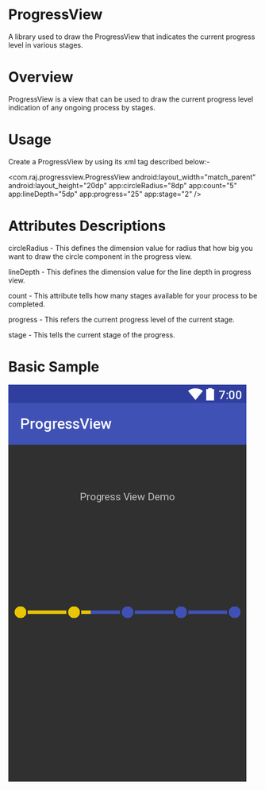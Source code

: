 # ProgressView
A library used to draw the ProgressView that indicates the current progress level in various stages.

# Overview
ProgressView is a view that can be used to draw the current progress level indication of any ongoing process by stages.

# Usage
Create a ProgressView by using its xml tag described below:-

<com.raj.progressview.ProgressView
        android:layout_width="match_parent"
        android:layout_height="20dp"
        app:circleRadius="8dp"
        app:count="5"
        app:lineDepth="5dp"
        app:progress="25"
        app:stage="2" />
     
# Attributes Descriptions
  circleRadius - This defines the dimension value for radius that how big you want to draw the circle component in the progress view.
  
  lineDepth - This defines the dimension value for the line depth in progress view.
  
  count - This attribute tells how many stages available for your process to be completed.
  
  progress - This refers the current progress level of the current stage.
  
  stage - This tells the current stage of the progress.
  
# Basic Sample
  ![Demo Screenshot](https://github.com/nrk1989/ProgressView/blob/master/ScreenShots/ProgressView_Demo.png)
